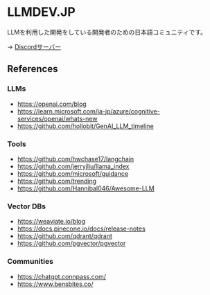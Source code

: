 # LLMDEV.JP

LLMを利用した開発をしている開発者のための日本語コミュニティです。

→ [Discordサーバー](https://discord.gg/neVfeUgs)

## References
### LLMs
- https://openai.com/blog
- https://learn.microsoft.com/ja-jp/azure/cognitive-services/openai/whats-new
- https://github.com/hollobit/GenAI_LLM_timeline

### Tools
- https://github.com/hwchase17/langchain
- https://github.com/jerryjliu/llama_index
- https://github.com/microsoft/guidance
- https://github.com/trending
- https://github.com/Hannibal046/Awesome-LLM

### Vector DBs
- https://weaviate.io/blog
- https://docs.pinecone.io/docs/release-notes
- https://github.com/qdrant/qdrant
- https://github.com/pgvector/pgvector

### Communities
- https://chatgpt.connpass.com/
- https://www.bensbites.co/
